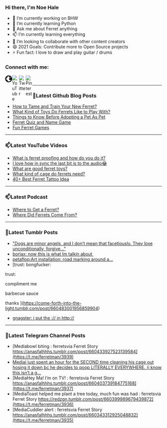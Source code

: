 ### Hi there, I'm Noe Hale

- 🔭 I’m currently working on BHW
- 🌱 I’m currently learning Python
- 💬 Ask me about Ferret anything
- 📫 I’m currently learning everything
- 🔭 I’m looking to collaborate with other content creators
- 😄 2021 Goals: Contribute more to Open Source projects
- ⚡ Fun fact: I love to draw and play guitar / drums

### Connect with me:

[<img align="left" alt="ferretvoice.com" width="22px" src="https://raw.githubusercontent.com/iconic/open-iconic/master/svg/globe.svg" />](https://ferretvoice.com)
[<img align="left" alt="YouTube" width="22px" src="https://cdn.jsdelivr.net/npm/simple-icons@v3/icons/youtube.svg" />](https://www.youtube.com/channel/UCk665XTfaMLVwFVWUmgnDiw)
[<img align="left" alt="Twitter" width="22px" src="https://cdn.jsdelivr.net/npm/simple-icons@v3/icons/twitter.svg" />](https://twitter.com/voiceferret)
[<img align="left" alt="Pinterest" width="22px" src="https://cdn.jsdelivr.net/npm/simple-icons@v3/icons/pinterest.svg" />](https://www.pinterest.com/voiceferret/)

<br />

---
### 🔭Latest Github Blog Posts
<!-- GITHUB:START -->
- [How to Tame and Train Your New Ferret?](http://noehale.github.io/how-to-tame-and-train-your-new-ferret/)
- [What Kind of Toys Do Ferrets Like to Play With?](http://noehale.github.io/what-kind-of-toys-do-ferrets-like-to-play-with/)
- [Things to Know Before Adopting a Pet As Pet](http://noehale.github.io/things-to-know-before-adopting-a-pet-as-pet/)
- [Ferret Quiz and Name Game](http://noehale.github.io/ferret-quiz/)
- [Fun Ferret Games](http://noehale.github.io/fun-ferret-games/)
<!-- GITHUB:END -->
---
### 📫Latest YouTube Videos

<!-- YOUTUBE:START -->
- [What is ferret proofing and how do you do it?](https://www.youtube.com/watch?v=81Syh_DJBQQ)
- [I love how in sync the last bit is to the audio😂](https://www.youtube.com/watch?v=WHBeGHwSlGY)
- [What are good ferret toys?](https://www.youtube.com/watch?v=tPxRilBzc0s)
- [What kind of cage do ferrets need?](https://www.youtube.com/watch?v=xzz6hC3sR5A)
- [40+ Best Ferret Tattoo Idea](https://www.youtube.com/watch?v=KIKqduR6Xcs)
<!-- YOUTUBE:END -->

---
### 📫Latest Podcast

<!-- PODCAST:START -->
- [Where to Get a Ferret?](https://anchor.fm/ferretvoice/episodes/Where-to-Get-a-Ferret-erurfu)
- [Where Did Ferrets Come From?](https://anchor.fm/ferretvoice/episodes/Where-Did-Ferrets-Come-From-eruq8g)
<!-- PODCAST:END -->
---
### 📝Latest Tumblr Posts

<!-- TUMBLR:START -->
- ["Dogs are minor angels, and I don’t mean that facetiously. They love unconditionally, forgive..."](https://come-forth-into-the-light.tumblr.com/post/660573634201534464)
- [borlax:
now this is what Im talkin about 
](https://come-forth-into-the-light.tumblr.com/post/660528321373798400)
- [petaflop:Art installation: road marking around a...](https://come-forth-into-the-light.tumblr.com/post/660505698416869376)
- [trust:
bongfucker:

trust:

compliment me

barbecue sauce

thanks
](https://come-forth-into-the-light.tumblr.com/post/660483001956859904)
- [gnagster:
i put the :// in http://
](https://come-forth-into-the-light.tumblr.com/post/660437719341727744)
<!-- TUMBLR:END -->
---
### 📝Latest Telegram Channel Posts

<!-- TELEGRAM:START -->
- [Mediabowl biting : ferretsvia Ferret Story https://anasfalhhhs.tumblr.com/post/660433927523139584](https://t.me/ferretman/3939)
- [Mediai just spent an hour for the SECOND time cleaning his cage out hosing it down bc he decides to poop LITERALLY EVERYWHERE. (i know this isn’t a g...](https://t.me/ferretman/3938)
- [MediaHey Ma! I’m on TV! : ferretsvia Ferret Story https://anasfalhhhs.tumblr.com/post/660403739184775168](https://t.me/ferretman/3937)
- [MediaToast helped me plant a tree today, much fun was had : ferretsvia Ferret Story https://redzgn.tumblr.com/post/660399989679439872](https://t.me/ferretman/3936)
- [MediaCuddler alert : ferretsvia Ferret Story https://anasfalhhhs.tumblr.com/post/660343312925048832](https://t.me/ferretman/3935)
<!-- TELEGRAM:END -->
